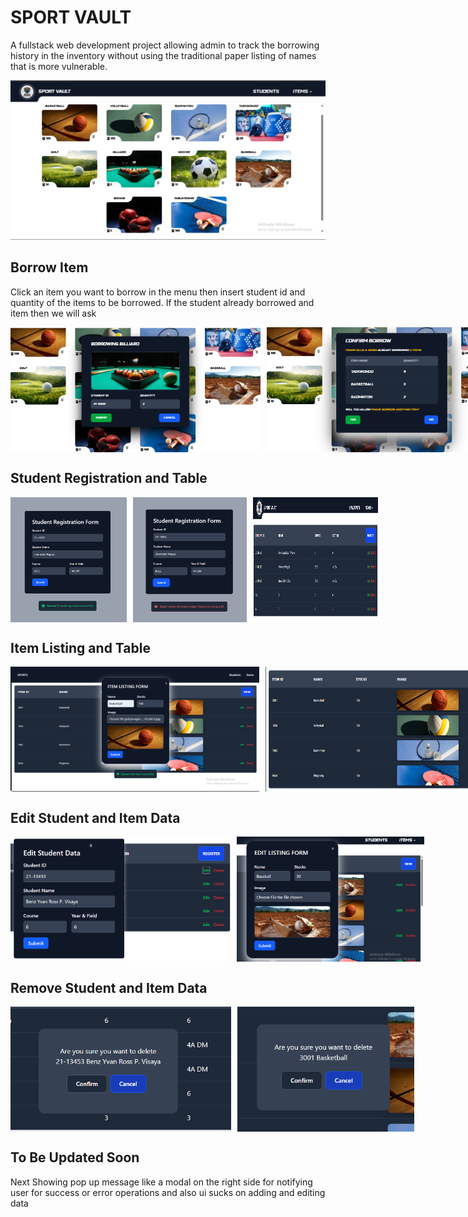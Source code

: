 # SPORT VAULT

A fullstack web development project allowing admin to track the borrowing history in the inventory without using the traditional paper listing of names that is more vulnerable.

<img src="demo/Menu.png" alt="Registration Success" height="auto">

## Borrow Item

Click an item you want to borrow in the menu then insert student id and quantity of the items to be borrowed.
If the student already borrowed and item then we will ask

<div style="display: flex; flex-direction: row; gap: 10px;">
  <img src="demo/borrow.png" alt="Registration Success" width="400" height="200"> 
  <img src="demo/confirmBorrow.png" alt="Registration Failed" width="400" height="200">
</div>


## Student Registration and Table
 
<div style="display: flex; flex-direction: row; gap: 10px;">
  <img src="demo/registrationSuccess.png" alt="Registration Success" width="200" height="200">
  <img src="demo/registrationFailed.png" alt="Registration Failed" width="300" height="200">
  <img src="demo/studentTable.png" alt="Registration Failed" width="200" height="200">
</div>

## Item Listing and Table

<div style="display: flex; flex-direction: row; gap: 10px;">
  <img src="demo/Listing.png" alt="Registration Success" width="400" height="200"> 
  <img src="demo/ItemsTable.png" alt="Registration Failed" width="400" height="200">
</div>

## Edit Student and Item Data

<div style="display: flex; flex-direction: row; gap: 10px;">
  <img src="demo/editStudent.png" alt="Registration Success" width="400" height="200"> 
  <img src="demo/editItem.png" alt="Registration Failed" width="400" height="200">
</div>

## Remove Student and Item Data

<div style="display: flex; flex-direction: row; gap: 10px;">
  <img src="demo/deleteStudent.png" alt="Registration Success" width="400" height="200"> 
  <img src="demo/deleteItems.png" alt="Registration Failed" width="400" height="200">
</div>

## To Be Updated Soon

Next Showing pop up message like a modal on the right side for notifying user for success or error operations and also ui sucks on adding and editing data